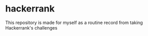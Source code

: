 # hackerrank

This repository is made for myself as a routine record from taking Hackerrank's challenges
